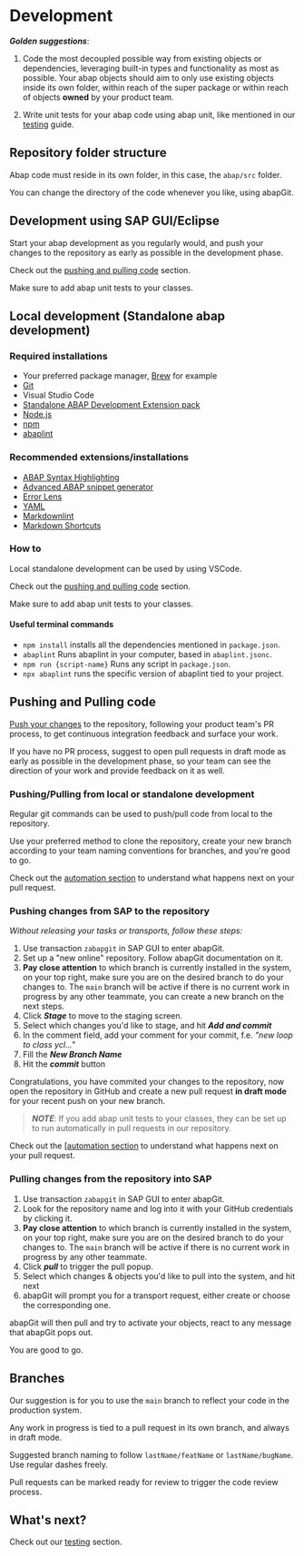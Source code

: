 # Development

**_Golden suggestions_**:

1. Code the most decoupled possible way from existing objects or dependencies, leveraging built-in types and functionality as most as possible. Your abap objects should aim to only use existing objects inside its own folder, within reach of the super package or within reach of objects **owned** by your product team.

2. Write unit tests for your abap code using abap unit, like mentioned in our [testing](04-testing.md) guide.

## Repository folder structure

Abap code must reside in its own folder, in this case, the `abap/src` folder.

You can change the directory of the code whenever you like, using abapGit.

## Development using SAP GUI/Eclipse

Start your abap development as you regularly would, and push your changes to the repository as early as possible in the development phase.

Check out the [pushing and pulling code](#pushing-and-pulling-code) section.

Make sure to add abap unit tests to your classes.

## Local development (Standalone abap development)

### Required installations

- Your preferred package manager, [Brew](https://brew.sh/) for example
- [Git](https://git-scm.com/downloads)
- Visual Studio Code
- [Standalone ABAP Development Extension pack](https://marketplace.visualstudio.com/items?itemName=larshp.standalone-abap-development)
- [Node.js](https://nodejs.org/en)
- [npm](https://docs.npmjs.com/downloading-and-installing-node-js-and-npm)
- [abaplint](https://www.npmjs.com/package/@abaplint/cli)

### Recommended extensions/installations

- [ABAP Syntax Highlighting](https://marketplace.visualstudio.com/items?itemName=larshp.vscode-abap)
- [Advanced ABAP snippet generator](https://marketplace.visualstudio.com/items?itemName=BrandonCaulfield.advanced-abap-snippet-generator)
- [Error Lens](https://marketplace.visualstudio.com/items?itemName=usernamehw.errorlens)
- [YAML](https://marketplace.visualstudio.com/items?itemName=redhat.vscode-yaml)
- [Markdownlint](https://marketplace.visualstudio.com/items?itemName=DavidAnson.vscode-markdownlint)
- [Markdown Shortcuts](https://marketplace.visualstudio.com/items?itemName=mdickin.markdown-shortcuts)

### How to

Local standalone development can be used by using VSCode.

Check out the [pushing and pulling code](#pushing-and-pulling-code) section.

Make sure to add abap unit tests to your classes.

#### Useful terminal commands

- `npm install` installs all the dependencies mentioned in `package.json`.
- `abaplint` Runs abaplint in your computer, based in `abaplint.jsonc`.
- `npm run {script-name}` Runs any script in `package.json`.
- `npx abaplint` runs the specific version of abaplint tied to your project.

## Pushing and Pulling code

[Push your changes](#pushing-and-pulling-code) to the repository, following your product team's PR process, to get continuous integration feedback and surface your work.

If you have no PR process, suggest to open pull requests in draft mode as early as possible in the development phase, so your team can see the direction of your work and provide feedback on it as well.

### Pushing/Pulling from local or standalone development

Regular git commands can be used to push/pull code from local to the repository.

Use your preferred method to clone the repository, create your new branch according to your team naming conventions for branches, and you're good to go.

Check out the [automation section](03-automation.md) to understand what happens next on your pull request.

### Pushing changes from SAP to the repository

_Without releasing your tasks or transports, follow these steps:_

1. Use transaction `zabapgit` in SAP GUI to enter abapGit.
2. Set up a "new online" repository. Follow abapGit documentation on it.
3. **Pay close attention** to which branch is currently installed in the system, on your top right, make sure you are on the desired branch to do your changes to. The `main` branch will be active if there is no current work in progress by any other teammate, you can create a new branch on the next steps.
4. Click **_Stage_** to move to the staging screen.
5. Select which changes you'd like to stage, and hit **_Add and commit_**
6. In the comment field, add your comment for your commit, f.e. _"new loop to class ycl..."_
7. Fill the **_New Branch Name_**
8. Hit the **_commit_** button

Congratulations, you have commited your changes to the repository, now open the repository in GitHub and create a new pull request **in draft mode** for your recent push on your new branch.

> **_NOTE_**: If you add abap unit tests to your classes, they can be set up to run automatically in pull requests in our repository.

Check out the [[automation section](03-automation.md) to understand what happens next on your pull request.

### Pulling changes from the repository into SAP

1. Use transaction `zabapgit` in SAP GUI to enter abapGit.
2. Look for the repository name and log into it with your GitHub credentials by clicking it.
3. **Pay close attention** to which branch is currently installed in the system, on your top right, make sure you are on the desired branch to do your changes to. The `main` branch will be active if there is no current work in progress by any other teammate.
4. Click **_pull_** to trigger the pull popup.
5. Select which changes & objects you'd like to pull into the system, and hit next
6. abapGit will prompt you for a transport request, either create or choose the corresponding one.

abapGit will then pull and try to activate your objects, react to any message that abapGit pops out.

You are good to go.

## Branches

Our suggestion is for you to use the `main` branch to reflect your code in the production system.

Any work in progress is tied to a pull request in its own branch, and always in draft mode.

Suggested branch naming to follow `lastName/featName` or `lastName/bugName`. Use regular dashes freely.

Pull requests can be marked ready for review to trigger the code review process.

## What's next?

Check out our [testing](/docs/03-testing.md) section.
